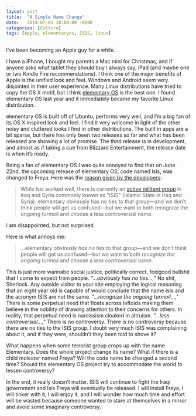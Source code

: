 ```yaml
---
layout: post
title:  "A Simple Name Change"
date:   2014-07-01 10:00:00 -0600
categories: [Culture]
tags: [Apple, elementaryos, ISIS, linux]
---
```


I’ve been becoming an Apple guy for a while.

I have a iPhone, I bought my parents a Mac mini for Christmas, and if anyone asks what tablet they should buy I always say, iPad (and maybe one or two Kindle Fire recommendations). I think one of the major benefits of Apple is the unified look and feel. Windows and Android seem very disjointed in their user experience. Many Linux distributions have tried to copy the OS X motif, but I think [elementary OS](http://elementaryos.org/) is the best one. I found elementary OS last year and it immediately became my favorite Linux distribution.

elementary OS is built off of Ubuntu, performs very well, and I’m a big fan of its OS X inspired look and feel. I find it very welcome in light of the other noisy and cluttered looks I find in other distributions. The built in apps are a bit sparse, but there has only been two releases so far and what has been released are showing a lot of promise. The third release is in development, and almost as if taking a cue from Blizzard Entertainment, the release date is when it’s ready.

Being a fan of elementary OS I was quite annoyed to find that on June 22nd, the upcoming release of elementary OS, code named Isis, was changed to Freya. Here was the [reason given by the developers](http://elementaryos.org/journal/elementary-os-isis-is-now-freya):

> While Isis worked well, there is currently an [active militant group](http://en.wikipedia.org/wiki/Islamic_State_in_Iraq_and_Syria) in Iraq and Syria commonly known as "ISIS" (Islamic State in Iraq and Syria). elementary obviously has no ties to that group—and we don’t think people will get us confused—but we want to both recognize the ongoing turmoil and choose a less controversial name.

I am disappointed, but not surprised.

Here is what annoys me:

> ...elementary obviously *has no ties* to that group—and we don’t think people will get us confused—but we want to both *recognize the ongoing turmoil* and choose a *less controversial* name.

This is just more wannabe social justice, politically correct, feelgood bullshit that I come to expect from people. *"...obviously has no ties...,"* No shit, Sherlock. Any outside visitor to your site employing the logical reasoning that an eight year old is capable of would conclude that the name Isis and the acronym ISIS are not the same. *"...recognize the ongoing turmoil…,"* There is some perpetual need that floats across leftoids making them believe in the nobility of drawing attention to their concerns for others. In reality, that perpetual need is narcissism cloaked in altruism. *"...less controversial...,"* There is no controversy. There is no controversy because there are no ties to the ISIS group. I doubt very much ISIS was complaining about it, and if they were, shouldn’t they been told to shove it?

What happens when some terrorist group crops up with the name Elementary. Does the whole project change its name? What if there is a child molester named Freya? Will the code name be changed a second time? Should the elementary OS project try to accommodate the world to lessen controversy?

In the end, it really doesn’t matter. ISIS will continue to fight the Iraqi government and Isis Freya will eventually be released. I will install Freya, I will tinker with it, I will enjoy it, and I will wonder how much time and effort will be wasted because someone wanted to stare at themselves in a mirror and avoid some imaginary controversy.
